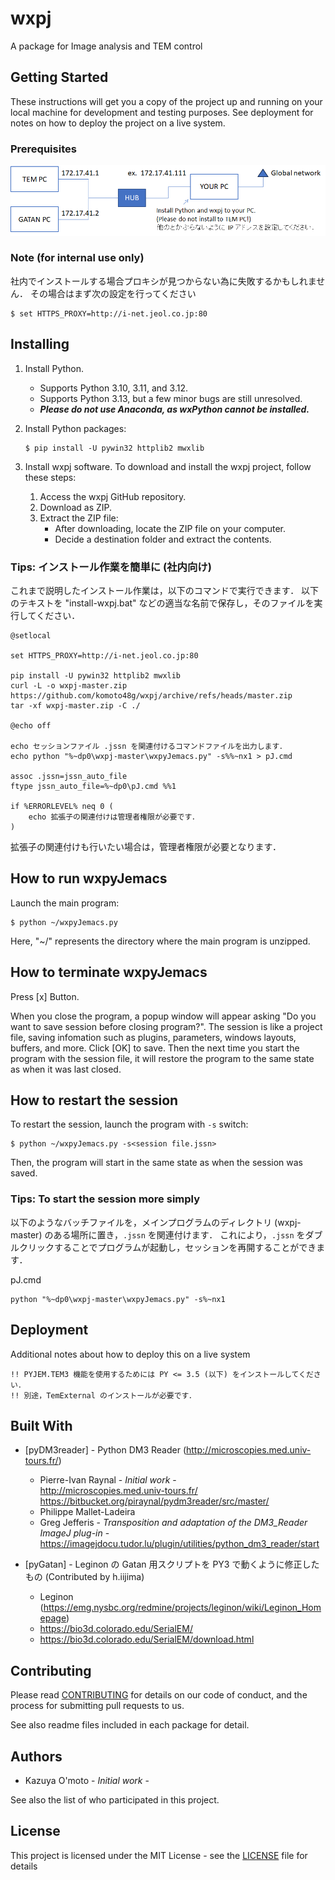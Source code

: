 # wxpj

A package for Image analysis and TEM control


## Getting Started

These instructions will get you a copy of the project up and running on your local machine for development and testing purposes. See deployment for notes on how to deploy the project on a live system.


### Prerequisites

![setup](./images/network.png)


### Note (for internal use only)

社内でインストールする場合プロキシが見つからない為に失敗するかもしれません．
その場合はまず次の設定を行ってください

    $ set HTTPS_PROXY=http://i-net.jeol.co.jp:80


## Installing

1. Install Python.
    - Supports Python 3.10, 3.11, and 3.12.
    - Supports Python 3.13, but a few minor bugs are still unresolved.
    - ***Please do not use Anaconda, as wxPython cannot be installed.***

2. Install Python packages:
    ```
    $ pip install -U pywin32 httplib2 mwxlib
    ```

3. Install wxpj software.
    To download and install the wxpj project, follow these steps:
    1. Access the wxpj GitHub repository.
    2. Download as ZIP.
    3. Extract the ZIP file:
        - After downloading, locate the ZIP file on your computer.
        - Decide a destination folder and extract the contents.


### Tips: インストール作業を簡単に (社内向け)

これまで説明したインストール作業は，以下のコマンドで実行できます．
以下のテキストを "install-wxpj.bat" などの適当な名前で保存し，そのファイルを実行してください．

```
@setlocal

set HTTPS_PROXY=http://i-net.jeol.co.jp:80

pip install -U pywin32 httplib2 mwxlib
curl -L -o wxpj-master.zip https://github.com/komoto48g/wxpj/archive/refs/heads/master.zip
tar -xf wxpj-master.zip -C ./

@echo off

echo セッションファイル .jssn を関連付けるコマンドファイルを出力します．
echo python "%~dp0\wxpj-master\wxpyJemacs.py" -s%%~nx1 > pJ.cmd

assoc .jssn=jssn_auto_file
ftype jssn_auto_file=%~dp0\pJ.cmd %%1

if %ERRORLEVEL% neq 0 (
    echo 拡張子の関連付けは管理者権限が必要です．
)
```

拡張子の関連付けも行いたい場合は，管理者権限が必要となります．


## How to run wxpyJemacs

Launch the main program:

    $ python ~/wxpyJemacs.py

Here, "~/" represents the directory where the main program is unzipped.


## How to terminate wxpyJemacs

Press [x] Button.

When you close the program, a popup window will appear asking "Do you want to save session before closing program?".
The session is like a project file, saving infomation such as plugins, parameters, windows layouts, buffers, and more.
Click [OK] to save. Then the next time you start the program with the session file, it will restore the program to the same state as when it was last closed.


## How to restart the session

To restart the session, launch the program with `-s` switch:

    $ python ~/wxpyJemacs.py -s<session file.jssn>

Then, the program will start in the same state as when the session was saved.


### Tips: To start the session more simply

以下のようなバッチファイルを，メインプログラムのディレクトリ (wxpj-master) のある場所に置き，`.jssn` を関連付けます．
これにより，`.jssn` をダブルクリックすることでプログラムが起動し，セッションを再開することができます．

pJ.cmd
```
python "%~dp0\wxpj-master\wxpyJemacs.py" -s%~nx1
```


## Deployment

Additional notes about how to deploy this on a live system

    !! PYJEM.TEM3 機能を使用するためには PY <= 3.5 (以下) をインストールしてください．
    !! 別途，TemExternal のインストールが必要です．


## Built With

* [pyDM3reader] - Python DM3 Reader (http://microscopies.med.univ-tours.fr/)

    * Pierre-Ivan Raynal - *Initial work* -  
        http://microscopies.med.univ-tours.fr/  
        https://bitbucket.org/piraynal/pydm3reader/src/master/  
    * Philippe Mallet-Ladeira
    * Greg Jefferis - *Transposition and adaptation of the DM3_Reader ImageJ plug-in* -  
        https://imagejdocu.tudor.lu/plugin/utilities/python_dm3_reader/start

* [pyGatan] - Leginon の Gatan 用スクリプトを PY3 で動くように修正したもの (Contributed by h.iijima)
    * Leginon (https://emg.nysbc.org/redmine/projects/leginon/wiki/Leginon_Homepage)  
    * https://bio3d.colorado.edu/SerialEM/  
    * https://bio3d.colorado.edu/SerialEM/download.html  


## Contributing

Please read [CONTRIBUTING](./CONTRIBUTING) for details on our code of conduct, and the process for submitting pull requests to us.

See also readme files included in each package for detail.


## Authors

* Kazuya O'moto - *Initial work* -

See also the list of who participated in this project.


## License

This project is licensed under the MIT License - see the [LICENSE](./LICENSE) file for details
